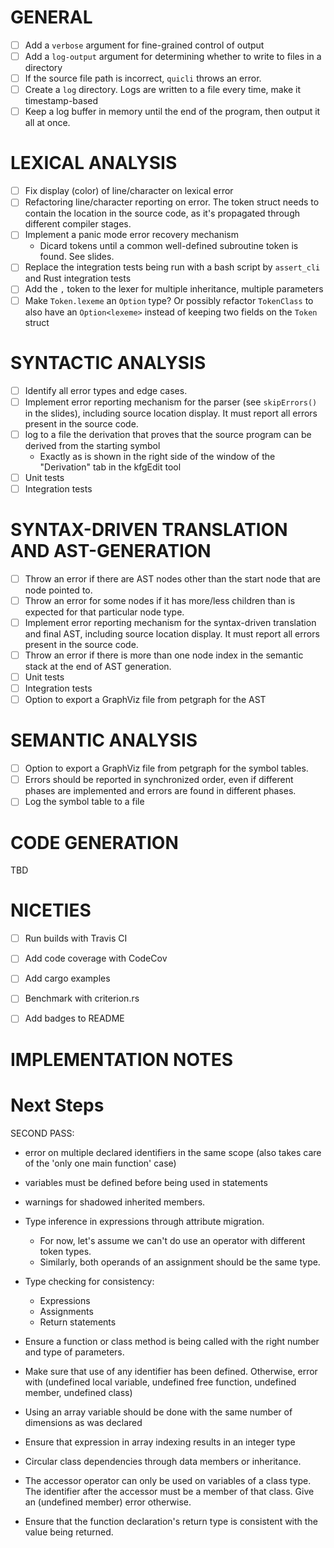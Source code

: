 # GENERAL

- [ ] Add a `verbose` argument for fine-grained control of output
- [ ] Add a `log-output` argument for determining whether to write to files in a directory
- [ ] If the source file path is incorrect, `quicli` throws an error.
- [ ] Create a `log` directory. Logs are written to a file every time, make it timestamp-based
- [ ] Keep a log buffer in memory until the end of the program, then output it all at once.

# LEXICAL ANALYSIS
- [ ] Fix display (color) of line/character on lexical error
- [ ] Refactoring line/character reporting on error. The token struct needs to contain the location in the source code, as it's propagated through different compiler stages.
- [ ] Implement a panic mode error recovery mechanism
    - Dicard tokens until a common well-defined subroutine token is found. See slides.
- [ ] Replace the integration tests being run with a bash script by `assert_cli` and Rust integration tests
- [ ] Add the `,` token to the lexer for multiple inheritance, multiple parameters
- [ ] Make `Token.lexeme` an `Option` type? Or possibly refactor `TokenClass` to also have an `Option<lexeme>` instead of keeping two fields on the `Token` struct

# SYNTACTIC ANALYSIS

- [ ] Identify all error types and edge cases.
- [ ] Implement error reporting mechanism for the parser (see `skipErrors()` in the slides), including source location display. It must report all errors present in the source code.
- [ ] log to a file the derivation that proves that the source program can be derived from the starting symbol
    - Exactly as is shown in the right side of the window of the "Derivation" tab in the kfgEdit tool
- [ ] Unit tests
- [ ] Integration tests

# SYNTAX-DRIVEN TRANSLATION AND AST-GENERATION


- [ ] Throw an error if there are AST nodes other than the start node that are node pointed to.
- [ ] Throw an error for some nodes if it has more/less children than is expected for that particular node type.
- [ ] Implement error reporting mechanism for the syntax-driven translation and final AST, including source location display. It must report all errors present in the source code.
- [ ] Throw an error if there is more than one node index in the semantic stack at the end of AST generation.
- [ ] Unit tests
- [ ] Integration tests
- [ ] Option to export a GraphViz file from petgraph for the AST

# SEMANTIC ANALYSIS

- [ ] Option to export a GraphViz file from petgraph for the symbol tables.
- [ ] Errors should be reported in synchronized order, even if different phases are implemented and errors are found in different phases.
- [ ] Log the symbol table to a file

# CODE GENERATION

TBD

# NICETIES

- [ ] Run builds with Travis CI
- [ ] Add code coverage with CodeCov
- [ ] Add cargo examples
- [ ] Benchmark with criterion.rs
- [ ] Add badges to README



# IMPLEMENTATION NOTES

# Next Steps

SECOND PASS:
  - error on multiple declared identifiers in the same scope (also takes care of the 'only one main function' case)
  - variables must be defined before being used in statements
  - warnings for shadowed inherited members.

  - Type inference in expressions through attribute migration.
    - For now, let's assume we can't do use an operator with different token types.
    - Similarly, both operands of an assignment should be the same type.
  - Type checking for consistency:
      - Expressions
      - Assignments
      - Return statements
  - Ensure a function or class method is being called with the right number and type of parameters.
  - Make sure that use of any identifier has been defined. Otherwise, error with (undefined local variable, undefined free function, undefined member, undefined class)
  - Using an array variable should be done with the same number of dimensions as was declared
  - Ensure that expression in array indexing results in an integer type
  - Circular class dependencies through data members or inheritance.
  - The accessor operator can only be used on variables of a class type. The identifier after the accessor must be a member of that class. Give an (undefined member) error otherwise.
  - Ensure that the function declaration's return type is consistent with the value being returned.







